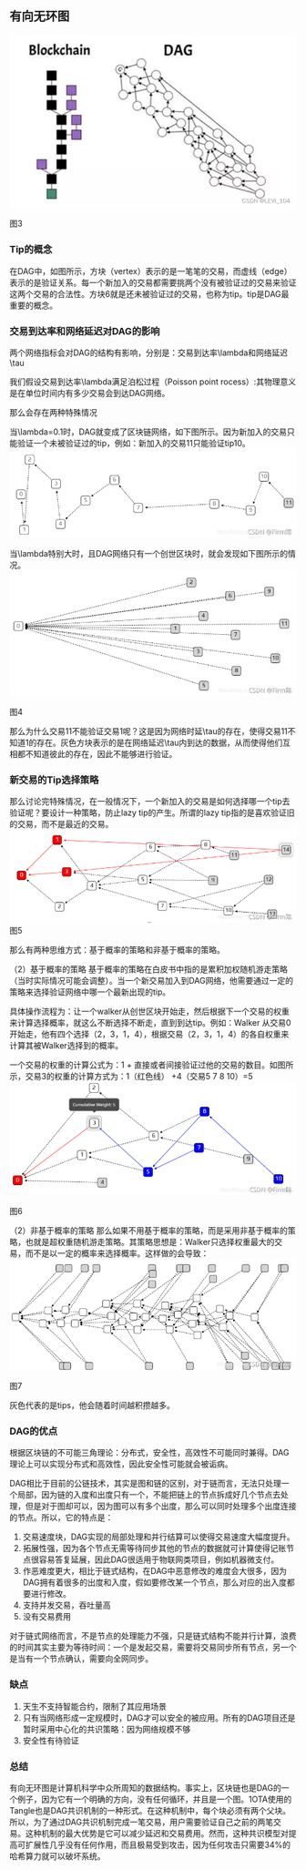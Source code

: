 ## **有向无环图**

![img](imags/a3.png)

 图3

### **Tip的概念**


 在DAG中，如图所示，方块（vertex）表示的是一笔笔的交易，而虚线（edge）表示的是验证关系。每一个新加入的交易都需要挑两个没有被验证过的交易来验证这两个交易的合法性。方块6就是还未被验证过的交易，也称为tip。tip是DAG最重要的概念。

### **交易到达率和网络延迟对DAG的影响**


 两个网络指标会对DAG的结构有影响，分别是：交易到达率\lambda和网络延迟\tau

我们假设交易到达率\lambda满足泊松过程（Poisson point rocess）:其物理意义是在单位时间内有多少交易会到达DAG网络。

那么会存在两种特殊情况

当\lambda=0.1时，DAG就变成了区块链网络，如下图所示。因为新加入的交易只能验证一个未被验证过的tip，例如：新加入的交易11只能验证tip10。
 ![在这里插入图片描述](imags/a4.png)

当\lambda特别大时，且DAG网络只有一个创世区块时，就会发现如下图所示的情况。
 ![在这里插入图片描述](imags/a5.png)

图4 

那么为什么交易11不能验证交易1呢？这是因为网络时延\tau的存在，使得交易11不知道1的存在。灰色方块表示的是在网络延迟\tau内到达的数据，从而使得他们互相都不知道彼此的存在，因此不能够进行验证。

### **新交易的Tip选择策略**

 那么讨论完特殊情况，在一般情况下，一个新加入的交易是如何选择哪一个tip去验证呢？要设计一种策略，防止lazy tip的产生。所谓的lazy tip指的是喜欢验证旧的交易，而不是最近的交易。
 ![在这里插入图片描述](imags/a6png.png)
图5

那么有两种思维方式：基于概率的策略和非基于概率的策略。

（2）基于概率的策略
 基于概率的策略在白皮书中指的是累积加权随机游走策略（当时实际情况可能会调整）。当一个新交易加入到DAG网络，他需要通过一定的策略来选择验证网络中哪一个最新出现的tip。

具体操作流程为：让一个walker从创世区块开始走，然后根据下一个交易的权重来计算选择概率，就这么不断选择不断走，直到到达tip。例如：Walker 从交易0开始走，他有四个选择（2，3，1，4），根据交易（2，3，1，4）的各自权重来计算其被Walker选择到的概率。

一个交易的权重的计算公式为：1 + 直接或者间接验证过他的交易的数目。如图所示，交易3的权重的计算方式为：1（红色线） +4（交易5 7 8 10）=5
 ![在这里插入图片描述](imags/a7.png)

图6 

（2）非基于概率的策略
 那么如果不用基于概率的策略，而是采用非基于概率的策略，也就是超权重随机游走策略。其策略思想是：Walker只选择权重最大的交易，而不是以一定的概率来选择概率。这样做的会导致：
 ![在这里插入图片描述](imags/a8.png)

图7

灰色代表的是tips，他会随着时间越积攒越多。

### **DAG的优点**


 根据区块链的不可能三角理论：分布式，安全性，高效性不可能同时兼得。DAG理论上可以实现分布式和高效性，因此安全性可能就会被诟病。

DAG相比于目前的公链技术，其实是图和链的区别，对于链而言，无法只处理一个局部，因为链的入度和出度只有一个，不能把链上的节点拆成好几个节点去处理，但是对于图却可以，因为图可以有多个出度，那么可以同时处理多个出度连接的节点。所以，它的特点是：

1. 交易速度块，DAG实现的局部处理和并行结算可以使得交易速度大幅度提升。
2. 拓展性强，因为各个节点无需等待同步其他的节点的数据就可计算使得记账节点很容易答复延展，因此DAG很适用于物联网类项目，例如机器微支付。
3. 作恶难度更大，相比于链式结构，在DAG中恶意修改的难度会大很多，因为DAG拥有着很多的出度和入度，假如要修改某一个节点，那么对应的出入度都要进行修改。
4. 支持并发交易，吞吐量高
5. 没有交易费用

对于链式网络而言，不是节点的处理能力不强，只是链式结构不能并行计算，浪费的时间其实主要为等待时间：一个是发起交易，需要将交易同步所有节点，另一个是当有一个节点确认，需要向全网同步。

### 缺点

1. 天生不支持智能合约，限制了其应用场景
2. 只有当网络形成一定规模时，DAG才可以安全的被应用。所有的DAG项目还是暂时采用中心化的共识策略：因为网络规模不够
3. 安全性有待验证

### 总结

有向无环图是计算机科学中众所周知的数据结构。事实上，区块链也是DAG的一个例子，因为它有一个明确的方向，没有任何循环，并且是一个图。1OTA使用的Tangle也是DAG共识机制的一种形式。在这种机制中，每个块必须有两个父块。所以，为了通过DAG共识机制完成一笔交易，用户需要验证自己之前的两笔交易。这种机制的最大优势是它可以减少延迟和交易费用。然而，这种共识模型对提高可扩展性几乎没有任何作用，而且极易受到攻击，因为任何攻击只需要34%的哈希算力就可以破坏系统。
